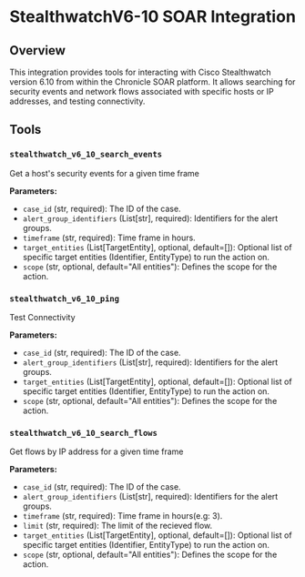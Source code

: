 # StealthwatchV6-10 SOAR Integration

## Overview

This integration provides tools for interacting with Cisco Stealthwatch version 6.10 from within the Chronicle SOAR platform. It allows searching for security events and network flows associated with specific hosts or IP addresses, and testing connectivity.

## Tools

### `stealthwatch_v6_10_search_events`

Get a host's security events for a given time frame

**Parameters:**

*   `case_id` (str, required): The ID of the case.
*   `alert_group_identifiers` (List[str], required): Identifiers for the alert groups.
*   `timeframe` (str, required): Time frame in hours.
*   `target_entities` (List[TargetEntity], optional, default=[]): Optional list of specific target entities (Identifier, EntityType) to run the action on.
*   `scope` (str, optional, default="All entities"): Defines the scope for the action.

### `stealthwatch_v6_10_ping`

Test Connectivity

**Parameters:**

*   `case_id` (str, required): The ID of the case.
*   `alert_group_identifiers` (List[str], required): Identifiers for the alert groups.
*   `target_entities` (List[TargetEntity], optional, default=[]): Optional list of specific target entities (Identifier, EntityType) to run the action on.
*   `scope` (str, optional, default="All entities"): Defines the scope for the action.

### `stealthwatch_v6_10_search_flows`

Get flows by IP address for a given time frame

**Parameters:**

*   `case_id` (str, required): The ID of the case.
*   `alert_group_identifiers` (List[str], required): Identifiers for the alert groups.
*   `timeframe` (str, required): Time frame in hours(e.g: 3).
*   `limit` (str, required): The limit of the recieved flow.
*   `target_entities` (List[TargetEntity], optional, default=[]): Optional list of specific target entities (Identifier, EntityType) to run the action on.
*   `scope` (str, optional, default="All entities"): Defines the scope for the action.
